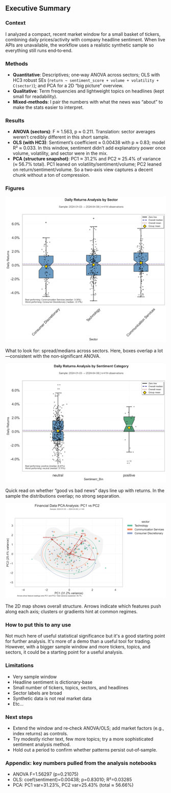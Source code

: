 ## Executive Summary

### Context

I analyzed a compact, recent market window for a small basket of tickers, combining daily prices/activity with company headline sentiment. When live APIs are unavailable, the workflow uses a realistic synthetic sample so everything still runs end‑to‑end.

### Methods

- **Quantitative**: Descriptives; one‑way ANOVA across sectors; OLS with HC3 robust SEs (`return ~ sentiment_score + volume + volatility + C(sector)`); and PCA for a 2D “big picture" overview.
- **Qualitative**: Term frequencies and lightweight topics on headlines (kept small for readability).
- **Mixed‑methods**: I pair the numbers with what the news was “about” to make the stats easier to interpret.

### Results

- **ANOVA (sectors)**: F ≈ 1.563, p ≈ 0.211. Translation: sector averages weren’t credibly different in this short sample.
- **OLS (with HC3)**: Sentiment’s coefficient ≈ 0.00438 with p ≈ 0.83; model R² ≈ 0.033. In this window, sentiment didn’t add explanatory power once volume, volatility, and sector were in the mix.
- **PCA (structure snapshot)**: PC1 ≈ 31.2% and PC2 ≈ 25.4% of variance (≈ 56.7% total). PC1 leaned on volatility/sentiment/volume; PC2 leaned on return/sentiment/volume. So a two‑axis view captures a decent chunk without a ton of compression.

### Figures

![Returns by sector](figures/figure_returns_by_sector_enhanced.png)

What to look for: spread/medians across sectors. Here, boxes overlap a lot—consistent with the non‑significant ANOVA.

![Returns vs sentiment bins](figures/figure_returns_vs_sentiment_bins_enhanced.png)

Quick read on whether “good vs bad news” days line up with returns. In the sample the distributions overlap; no strong separation.

![PCA scatter with loadings](figures/figure_pca_enhanced.png)

The 2D map shows overall structure. Arrows indicate which features push along each axis; clusters or gradients hint at common regimes.

### How to put this to any use

Not much here of useful statistical significance but it's a good starting point for further analysis. It's more of a demo than a useful tool for trading. However, with a bigger sample window and more tickers, topics, and sectors, it could be a starting point for a useful analysis.


### Limitations

- Very sample window
- Headline sentiment is dictionary‑base
- Small number of tickers, topics, sectors, and headlines
- Sector labels are broad
- Synthetic data is not real market data
- Etc...

### Next steps

- Extend the window and re‑check ANOVA/OLS; add market factors (e.g., index returns) as controls.
- Try modestly richer text, few more topics; try a more sophisticated sentiment analysis method.
- Hold out a period to confirm whether patterns persist out‑of‑sample.

### Appendix: key numbers pulled from the analysis notebooks

- ANOVA F=1.56297 (p=0.21075)
- OLS: coef(sentiment)=0.00438; p=0.83010; R²=0.03285
- PCA: PC1 var=31.23%, PC2 var=25.43% (total ≈ 56.66%)
